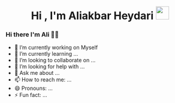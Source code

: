 <h1 align="center">Hi , I'm Aliakbar Heydari <img src="https://media.giphy.com/media/hvRJCLFzcasrR4ia7z/giphy.gif" width="35"></h1>



### Hi there I'm Ali 👋🏻



- 🔭 I’m currently working on Myself
- 🌱 I’m currently learning ...
- 👯 I’m looking to collaborate on ...
- 🤔 I’m looking for help with ...
- 💬 Ask me about ...
- 📫 How to reach me: ...
- 😄 Pronouns: ...
- ⚡ Fun fact: ...

